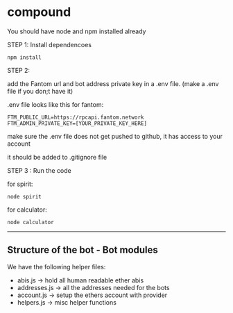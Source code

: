 # compound

You should have node and npm installed already 

STEP 1: Install dependencoes

```
npm install
```

STEP 2: 

add the Fantom url and bot address private key in a .env file.  (make a .env file if you don;t have it)

.env file looks like this for fantom:
```
FTM_PUBLIC_URL=https://rpcapi.fantom.network
FTM_ADMIN_PRIVATE_KEY=[YOUR_PRIVATE_KEY_HERE]
```
make sure the .env file does not get pushed to github, it has access to your  account

it should be added to .gitignore file

STEP 3 : Run the code 

for spirit: 

```
node spirit
```

for calculator: 

```
node calculator 
```

----------------------------------------------------------------------------------------------------
## Structure of the bot - Bot modules

We have the following helper files: 
* abis.js -> hold all human readable ether abis
* addresses.js -> all the  addresses needed for the bots 
* account.js -> setup the ethers account with provider 
* helpers.js -> misc helper functions 